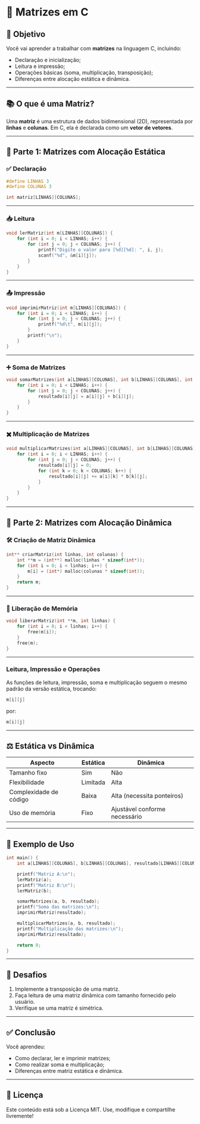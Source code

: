 
# 🧮 Matrizes em C

## 📌 Objetivo

Você vai aprender a trabalhar com **matrizes** na linguagem C, incluindo:

- Declaração e inicialização;
- Leitura e impressão;
- Operações básicas (soma, multiplicação, transposição);
- Diferenças entre alocação estática e dinâmica.

---

## 📚 O que é uma Matriz?

Uma **matriz** é uma estrutura de dados bidimensional (2D), representada por **linhas** e **colunas**. Em C, ela é declarada como um **vetor de vetores**.

---

## 🧱 Parte 1: Matrizes com Alocação Estática

### ✅ Declaração

```c
#define LINHAS 3
#define COLUNAS 3

int matriz[LINHAS][COLUNAS];
```

---

### 📥 Leitura

```c
void lerMatriz(int m[LINHAS][COLUNAS]) {
    for (int i = 0; i < LINHAS; i++) {
        for (int j = 0; j < COLUNAS; j++) {
            printf("Digite o valor para [%d][%d]: ", i, j);
            scanf("%d", &m[i][j]);
        }
    }
}
```

---

### 📤 Impressão

```c
void imprimirMatriz(int m[LINHAS][COLUNAS]) {
    for (int i = 0; i < LINHAS; i++) {
        for (int j = 0; j < COLUNAS; j++) {
            printf("%d\t", m[i][j]);
        }
        printf("\n");
    }
}
```

---

### ➕ Soma de Matrizes

```c
void somarMatrizes(int a[LINHAS][COLUNAS], int b[LINHAS][COLUNAS], int resultado[LINHAS][COLUNAS]) {
    for (int i = 0; i < LINHAS; i++) {
        for (int j = 0; j < COLUNAS; j++) {
            resultado[i][j] = a[i][j] + b[i][j];
        }
    }
}
```

---

### ✖️ Multiplicação de Matrizes

```c
void multiplicarMatrizes(int a[LINHAS][COLUNAS], int b[LINHAS][COLUNAS], int resultado[LINHAS][COLUNAS]) {
    for (int i = 0; i < LINHAS; i++) {
        for (int j = 0; j < COLUNAS; j++) {
            resultado[i][j] = 0;
            for (int k = 0; k < COLUNAS; k++) {
                resultado[i][j] += a[i][k] * b[k][j];
            }
        }
    }
}
```

---

## 🔗 Parte 2: Matrizes com Alocação Dinâmica

### 🛠️ Criação de Matriz Dinâmica

```c
int** criarMatriz(int linhas, int colunas) {
    int **m = (int**) malloc(linhas * sizeof(int*));
    for (int i = 0; i < linhas; i++) {
        m[i] = (int*) malloc(colunas * sizeof(int));
    }
    return m;
}
```

---

### 🧹 Liberação de Memória

```c
void liberarMatriz(int **m, int linhas) {
    for (int i = 0; i < linhas; i++) {
        free(m[i]);
    }
    free(m);
}
```

---

### Leitura, Impressão e Operações

As funções de leitura, impressão, soma e multiplicação seguem o mesmo padrão da versão estática, trocando:

```c
m[i][j]
```

por:

```c
m[i][j]
```

---

## ⚖️ Estática vs Dinâmica

| Aspecto                | Estática                        | Dinâmica                        |
|------------------------|----------------------------------|----------------------------------|
| Tamanho fixo           | Sim                             | Não                              |
| Flexibilidade          | Limitada                        | Alta                             |
| Complexidade de código | Baixa                           | Alta (necessita ponteiros)       |
| Uso de memória         | Fixo                            | Ajustável conforme necessário    |

---

## 🧪 Exemplo de Uso

```c
int main() {
    int a[LINHAS][COLUNAS], b[LINHAS][COLUNAS], resultado[LINHAS][COLUNAS];

    printf("Matriz A:\n");
    lerMatriz(a);
    printf("Matriz B:\n");
    lerMatriz(b);

    somarMatrizes(a, b, resultado);
    printf("Soma das matrizes:\n");
    imprimirMatriz(resultado);

    multiplicarMatrizes(a, b, resultado);
    printf("Multiplicação das matrizes:\n");
    imprimirMatriz(resultado);

    return 0;
}
```

---

## 🧠 Desafios

1. Implemente a transposição de uma matriz.
2. Faça leitura de uma matriz dinâmica com tamanho fornecido pelo usuário.
3. Verifique se uma matriz é simétrica.

---

## ✅ Conclusão

Você aprendeu:

- Como declarar, ler e imprimir matrizes;
- Como realizar soma e multiplicação;
- Diferenças entre matriz estática e dinâmica.

---

## 📎 Licença

Este conteúdo está sob a Licença MIT. Use, modifique e compartilhe livremente!
